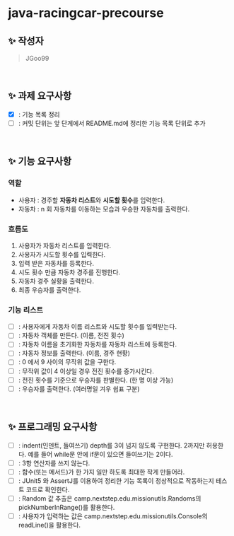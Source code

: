 # java-racingcar-precourse

## ✨ 작성자
> JGoo99

<br/>

## ✨ 과제 요구사항
- [x] : 기능 목록 정리
- [ ] : 커밋 단위는 앞 단계에서 README.md에 정리한 기능 목록 단위로 추가

<br/>

## ✨ 기능 요구사항

### 역할
- 사용자 : 경주할 **자동차 리스트**와 **시도할 횟수**를 입력한다.
- 자동차 : n 회 자동차를 이동하는 모습과 우승한 자동차를 출력한다.

### 흐름도
1. 사용자가 자동차 리스트를 입력한다.
2. 사용자가 시도할 횟수를 입력한다.
2. 입력 받은 자동차를 등록한다.
3. 시도 횟수 만큼 자동차 경주를 진행한다.
4. 자동차 경주 실황을 출력한다.
5. 최종 우승자를 출력한다.

### 기능 리스트
- [ ] : 사용자에게 자동차 이름 리스트와 시도할 횟수를 입력받는다.
- [ ] : 자동차 객체를 만든다. (이름, 전진 횟수)
- [ ] : 자동차 이름을 초기화한 자동차를 자동차 리스트에 등록한다.
- [ ] : 자동차 정보를 출력한다. (이름, 경주 현황)
- [ ] : 0 에서 9 사이의 무작위 값을 구한다.
- [ ] : 무작위 값이 4 이상일 경우 전진 횟수를 증가시킨다.
- [ ] : 전진 횟수를 기준으로 우승자를 판별한다. (한 명 이상 가능)
- [ ] : 우승자를 출력한다. (여러명일 겨우 쉼표 구분)

<br/>

## ✨ 프로그래밍 요구사항
- [ ] : indent(인덴트, 들여쓰기) depth를 3이 넘지 않도록 구현한다. 2까지만 허용한다. 예를 들어 while문 안에 if문이 있으면 들여쓰기는 2이다.
- [ ] : 3항 연산자를 쓰지 않는다.
- [ ] : 함수(또는 메서드)가 한 가지 일만 하도록 최대한 작게 만들어라.
- [ ] : JUnit5 와 AssertJ를 이용하여 정리한 기능 목록이 정상적으로 작동하는지 테스트 코드로 확인한다.
- [ ] : Random 값 추출은 camp.nextstep.edu.missionutils.Randoms의 pickNumberInRange()를 활용한다.
- [ ] : 사용자가 입력하는 값은 camp.nextstep.edu.missionutils.Console의 readLine()을 활용한다.